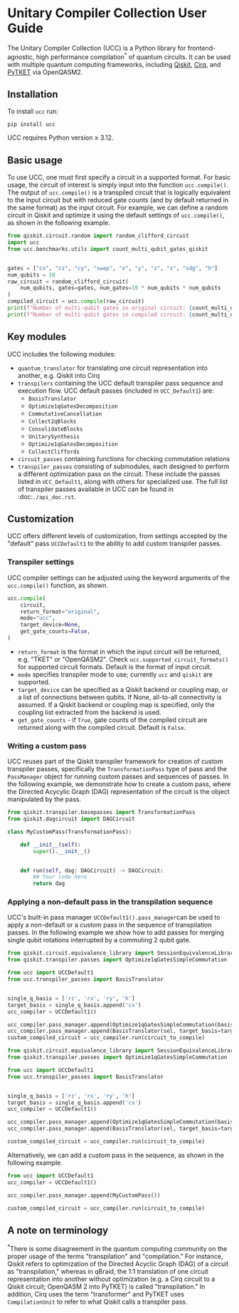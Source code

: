 # Unitary Compiler Collection User Guide

The Unitary Compiler Collection (UCC) is a Python library for frontend-agnostic, high performance compilation<sup>*</sup> of quantum circuits.
It can be used with multiple quantum computing frameworks, including [Qiskit](https://github.com/Qiskit/qiskit), [Cirq](https://github.com/quantumlib/Cirq), and [PyTKET](https://github.com/CQCL/tket) via OpenQASM2.

## Installation

To install ``ucc`` run:

```
pip install ucc
```

UCC requires Python version $\ge$ 3.12. 

## Basic usage

To use UCC, one must first specify a circuit in a supported format.
For basic usage, the circuit of interest is simply input into the function `ucc.compile()`.
The output of `ucc.compile()` is a transpiled circuit that is logically equivalent to the input circuit but with reduced gate counts (and by default returned in the same format) as the input circuit.
For example, we can define a random circuit in Qiskit and optimize it using the default settings of `ucc.compile()`, as shown in the following example.

```python
from qiskit.circuit.random import random_clifford_circuit
import ucc
from ucc.benchmarks.utils import count_multi_qubit_gates_qiskit


gates = ["cx", "cz", "cy", "swap", "x", "y", "z", "s", "sdg", "h"]
num_qubits = 10
raw_circuit = random_clifford_circuit(
    num_qubits, gates=gates, num_gates=10 * num_qubits * num_qubits
)
compiled_circuit = ucc.compile(raw_circuit)
print(f"Number of multi-qubit gates in original circuit: {count_multi_qubit_gates_qiskit(raw_circuit)}")
print(f"Number of multi-qubit gates in compiled circuit: {count_multi_qubit_gates_qiskit(compiled_circuit)}")
```

## Key modules

UCC includes the following modules:
- `quantum_translator` for translating one circuit representation into another, e.g. Qiskit into Cirq
- `transpilers` containing the UCC default transpiler pass sequence and execution flow. 
   UCC default passes (included in `UCC_Default1`) are:
    - `BasisTranslator`
    - `Optimize1qGatesDecomposition`
    - `CommutativeCancellation`
    - `Collect2qBlocks`
    - `ConsolidateBlocks`
    - `UnitarySynthesis`
    - `Optimize1qGatesDecomposition`
    - `CollectCliffords`
- `circuit_passes` containing functions for checking commutation relations
- `transpiler_passes` consisting of submodules, each designed to perform a different optimization pass on the circuit. These include the passes listed in `UCC_Default1`, along with others for specialized use. The full list of transpiler passes available in UCC can be found in :doc:`./api_doc.rst`.


## Customization
UCC offers different levels of customization, from settings accepted by the "default" pass `UCCDefault1` to the ability to add custom transpiler passes. 

### Transpiler settings
UCC compiler settings can be adjusted using the keyword arguments of the `ucc.compile()` function, as shown. 

```python
ucc.compile(
    circuit,
    return_format="original",
    mode="ucc",
    target_device=None,
    get_gate_counts=False,
)
```

- `return_format` is the format in which the input circuit will be returned, e.g. "TKET" or "OpenQASM2". 
Check `ucc.supported_circuit_formats()` for supported circuit formats. Default is the format of input circuit. 
- `mode` specifies transpiler mode to use; currently `ucc` and `qiskit` are supported.
- `target_device` can be specified as a Qiskit backend or coupling map, or a list of connections between qubits. 
If None, all-to-all connectivity is assumed.
If a Qiskit backend or coupling map is specified, only the coupling list extracted from the backend is used.
- `get_gate_counts` - if `True`, gate counts of the compiled circuit are returned along with the compiled circuit. Default is `False`.

### Writing a custom pass
UCC reuses part of the Qiskit transpiler framework for creation of custom transpiler passes, specifically the `TransformationPass` type of pass and the `PassManager` object for running custom passes and sequences of passes.
In the following example, we demonstrate how to create a custom pass, where the Directed Acycylic Graph (DAG) representation of the circuit is the object manipulated by the pass.

```python
from qiskit.transpiler.basepasses import TransformationPass
from qiskit.dagcircuit import DAGCircuit

class MyCustomPass(TransformationPass):

    def __init__(self):
        super().__init__()


    def run(self, dag: DAGCircuit) -> DAGCircuit:
        ## Your code here
        return dag
```

### Applying a non-default pass in the transpilation sequence

 UCC's built-in pass manager `UCCDefault1().pass_manager`can be used to apply a non-default or a custom pass in the sequence of transpilation passes. In the following example we show how to add passes for merging single qubit rotations interrupted by a commuting 2 qubit gate.

```python
from qiskit.circuit.equivalence_library import SessionEquivalenceLibrary as sel
from qiskit.transpiler.passes import Optimize1qGatesSimpleCommutation

from ucc import UCCDefault1
from ucc.transpiler_passes import BasisTranslator


single_q_basis = ['rz', 'rx', 'ry', 'h']
target_basis = single_q_basis.append('cx')
ucc_compiler = UCCDefault1()

ucc_compiler.pass_manager.append(Optimize1qGatesSimpleCommutation(basis=single_q_basis))
ucc_compiler.pass_manager.append(BasisTranslator(sel, target_basis=target_basis)) 
custom_compiled_circuit = ucc_compiler.run(circuit_to_compile)
```

```python
from qiskit.circuit.equivalence_library import SessionEquivalenceLibrary as sel
from qiskit.transpiler.passes import Optimize1qGatesSimpleCommutation

from ucc import UCCDefault1
from ucc.transpiler_passes import BasisTranslator


single_q_basis = ['rz', 'rx', 'ry', 'h']
target_basis = single_q_basis.append('cx')
ucc_compiler = UCCDefault1()

ucc_compiler.pass_manager.append(Optimize1qGatesSimpleCommutation(basis=single_q_basis))
ucc_compiler.pass_manager.append(BasisTranslator(sel, target_basis=target_basis)) 

custom_compiled_circuit = ucc_compiler.run(circuit_to_compile)
```

Alternatively, we can add a custom pass in the sequence, as shown in the following example.

```python
from ucc import UCCDefault1
ucc_compiler = UCCDefault1()

ucc_compiler.pass_manager.append(MyCustomPass())

custom_compiled_circuit = ucc_compiler.run(circuit_to_compile)
```

## A note on terminology

<sup>*</sup>There is some disagreement in the quantum computing community on the proper usage of the terms "transpilation" and "compilation."
For instance, Qiskit refers to optimization of the Directed Acyclic Graph (DAG) of a circuit as "transpilation," whereas in qBraid, the 1:1 translation of one circuit representation into another without optimization (e.g. a Cirq circuit to a Qiskit circuit; OpenQASM 2 into PyTKET) is called "transpilation." 
In addition, Cirq uses the term "transformer" and PyTKET uses `CompilationUnit` to refer to what Qiskit calls a transpiler pass.